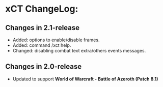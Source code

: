 # xCT ChangeLog:

## Changes in 2.1-release

+ Added: options to enable/disable frames.
+ Added: command /xct help.
+ Changed: disabling combat text extra/others events messages.

## Changes in 2.0-release

+ Updated to support **World of Warcraft - Battle of Azeroth (Patch 8.1)**